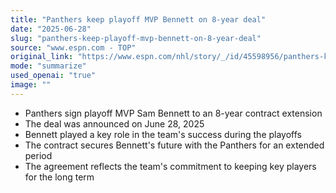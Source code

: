 ```yaml
---
title: "Panthers keep playoff MVP Bennett on 8-year deal"
date: "2025-06-28"
slug: "panthers-keep-playoff-mvp-bennett-on-8-year-deal"
source: "www.espn.com - TOP"
original_link: "https://www.espn.com/nhl/story/_/id/45598956/panthers-keep-playoff-mvp-sam-bennett-8-year-extension"
mode: "summarize"
used_openai: "true"
image: ""
---
```


- Panthers sign playoff MVP Sam Bennett to an 8-year contract extension
- The deal was announced on June 28, 2025
- Bennett played a key role in the team's success during the playoffs
- The contract secures Bennett's future with the Panthers for an extended period
- The agreement reflects the team's commitment to keeping key players for the long term